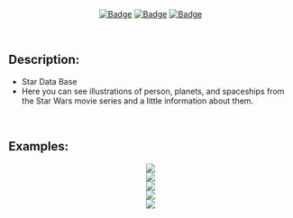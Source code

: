 <br>

 <div align="center">

   <br>

[![Badge](https://img.shields.io/badge/Uses-ReactJS-success.svg?style=flat-square)](1)
[![Badge](https://img.shields.io/badge/Open-Source-important.svg?style=flat-square)](1)
[![Badge](https://img.shields.io/badge/Made_with-Love-ff69b4.svg?style=flat-square)](1)

   <br>

 </div>

## Description:
-    Star Data Base
-    Here you can see illustrations of person, planets, and spaceships from the Star Wars movie series and a little information about them.

 <br>

## Examples:

 <div align="center">

   <img src="https://github.com/Ythosa/stardb/blob/master/assets/welcome-page.png">

   <br>

   <img src="https://github.com/Ythosa/stardb/blob/master/assets/person.png">

   <br>

   <img src="https://github.com/Ythosa/stardb/blob/master/assets/planets.png">

   <br>

   <img src="https://github.com/Ythosa/stardb/blob/master/assets/starships-page.png">

   <br>

   <img src="https://github.com/Ythosa/stardb/blob/master/assets/starships.png">

   <br>

 </div>

 <br>